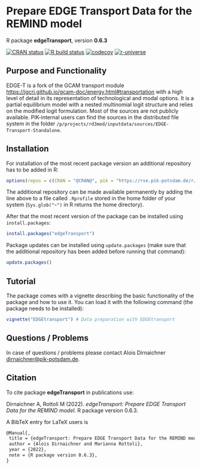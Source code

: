 # Prepare EDGE Transport Data for the REMIND model

R package **edgeTransport**, version **0.6.3**

[![CRAN status](https://www.r-pkg.org/badges/version/edgeTransport)](https://cran.r-project.org/package=edgeTransport)  [![R build status](https://github.com/pik-piam/edgeTransport/workflows/check/badge.svg)](https://github.com/pik-piam/edgeTransport/actions) [![codecov](https://codecov.io/gh/pik-piam/edgeTransport/branch/master/graph/badge.svg)](https://app.codecov.io/gh/pik-piam/edgeTransport) [![r-universe](https://pik-piam.r-universe.dev/badges/edgeTransport)](https://pik-piam.r-universe.dev/ui#builds)

## Purpose and Functionality

EDGE-T is a fork of the GCAM transport module https://jgcri.github.io/gcam-doc/energy.html#transportation with a high level of detail in its representation of technological and modal options. It is a partial equilibrium model with a nested multinomial logit structure and relies on the modified logit formulation. Most of the sources are not publicly available. PIK-internal users can find the sources in the distributed file system in the folder `/p/projects/rd3mod/inputdata/sources/EDGE-Transport-Standalone`.


## Installation

For installation of the most recent package version an additional repository has to be added in R:

```r
options(repos = c(CRAN = "@CRAN@", pik = "https://rse.pik-potsdam.de/r/packages"))
```
The additional repository can be made available permanently by adding the line above to a file called `.Rprofile` stored in the home folder of your system (`Sys.glob("~")` in R returns the home directory).

After that the most recent version of the package can be installed using `install.packages`:

```r 
install.packages("edgeTransport")
```

Package updates can be installed using `update.packages` (make sure that the additional repository has been added before running that command):

```r 
update.packages()
```

## Tutorial

The package comes with a vignette describing the basic functionality of the package and how to use it. You can load it with the following command (the package needs to be installed):

```r
vignette("EDGEtransport") # Data preparation with EDGEtransport
```

## Questions / Problems

In case of questions / problems please contact Alois Dirnaichner <dirnaichner@pik-potsdam.de>.

## Citation

To cite package **edgeTransport** in publications use:

Dirnaichner A, Rottoli M (2022). _edgeTransport: Prepare EDGE Transport Data for the REMIND model_. R package version 0.6.3.

A BibTeX entry for LaTeX users is

 ```latex
@Manual{,
  title = {edgeTransport: Prepare EDGE Transport Data for the REMIND model},
  author = {Alois Dirnaichner and Marianna Rottoli},
  year = {2022},
  note = {R package version 0.6.3},
}
```
